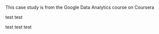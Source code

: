 This case study is from the Google Data Analytics course on Coursera 


test test

test test test



